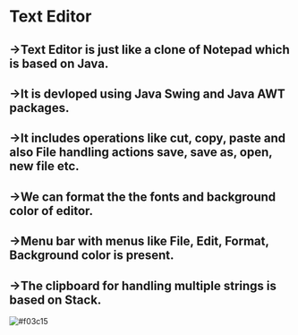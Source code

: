 # Text Editor
## ->Text Editor is just like a clone of Notepad which is based on Java.
## ->It is devloped using Java Swing and Java AWT packages.
## ->It includes operations like cut, copy, paste and also File handling actions save, save as, open, new file etc.
## ->We can format the the fonts and background color of editor.
## ->Menu bar with menus like File, Edit, Format, Background color is present.
## ->The clipboard for handling multiple strings is based on Stack.
![#f03c15](https://via.placeholder.com/15/f03c15/f03c15.png)
